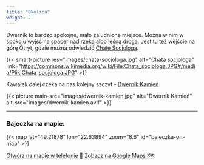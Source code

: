 ```yaml
---
title: "Okolica"
weight: 2
---
```


Dwernik to bardzo spokojne, mało zaludnione miejsce. Można w nim w spokoju wyjść na spacer nad rzeką albo leśną drogą. Jest tu też wejście na górę Otryt, gdzie można odwiedzić [Chate Socjologa](https://www.otryt.bieszczady.pl/).

{{< smart-picture res="images/chata-socjologa.jpg" alt="Chata socjologa" link="https://commons.wikimedia.org/wiki/File:Chata_socjologa.JPG#/media/Plik:Chata_socjologa.JPG" >}}

Kawałek dalej czeka na nas kolejny szczyt - [Dwernik Kamień](https://gorydlaciebie.pl/wyprawy/dwernik-kamien-wychodnie-skalne-i-panoramy/)

{{< picture main-src="images/dwernik-kamien.jpg" alt="Dwernik Kamień" alt-src="images/dwernik-kamien.avif" >}}

---

### Bajeczka na mapie:

{{< map lat="49.21878" lon="22.63894" zoom="8.6" id="bajeczka-on-map" >}}

<a href="geo:49.21878,22.63894" class="mobile-only">Otwórz na mapie w telefonie 🧭</a>
<a href="https://g.page/bajeczka---domek-w-bieszczadach" class="desktop-only">Zobacz na Google Maps 🗺</a>
